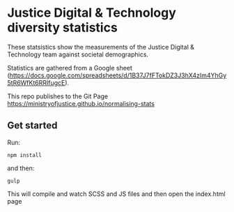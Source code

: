 # Justice Digital & Technology diversity statistics

These statsistics show the measurements of the Justice Digital & Technology team against societal demographics.

Statistics are gathered from a Google sheet (https://docs.google.com/spreadsheets/d/1B37J7fFTokDZ3J3hX4zIm4YhGy5tR6WfKt6RRIfugcE).

This repo publishes to the Git Page https://ministryofjustice.github.io/normalising-stats

## Get started

Run:

    npm install

and then:

    gulp

This will compile and watch SCSS and JS files and then open the index.html page